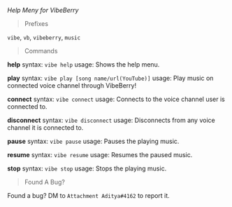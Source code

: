 *Help Meny for VibeBerry*

> Prefixes

`vibe`, `vb`, `vibeberry`, `music`

> Commands

**help**
syntax: `vibe help`
usage: Shows the help menu.

**play**
syntax: `vibe play [song name/url(YouTube)]`
usage: Play music on connected voice channel through VibeBerry!

**connect**
syntax: `vibe connect`
usage: Connects to the voice channel user is connected to.

**disconnect**
syntax: `vibe disconnect`
usage: Disconnects from any voice channel it is connected to.

**pause**
syntax: `vibe pause`
usage: Pauses the playing music.

**resume**
syntax: `vibe resume`
usage: Resumes the paused music.

**stop**
syntax: `vibe stop`
usage: Stops the playing music.

> Found A Bug?

Found a bug? DM to `Attachment Aditya#4162` to report it.

